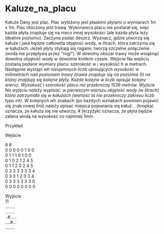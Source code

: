 # Kaluze_na_placu

Kałuże
Dany jest plac. Plac wyłożony jest płaskimi płytami o wymiarach 1m x 1m. Plac otoczony jest trawą. Wykonawca placu nie postarał się, więc każda płyta znajduje się na nieco innej wysokości (ale każda płyta leży idealnie poziomo). Zaczyna padać deszcz. Wyznacz, gdzie utworzą się kałuże i jaka będzie całkowita objętość wody, w litrach, która zatrzyma się w kałużach. Jeżeli płyty stykają się rogami, tworzą szczelne połączenie (woda nie przepływa przez "rogi"). W dowolny obszar trawy może wsiąknąć dowolna objętość wody w dowolnie krótkim czasie.
Wejście
Na wejściu zostaną podane wymiary placu: szerokość w i wysokość h w metrach. Następnie wystąpi w*h nieujemnych liczb opisujących wysokość w milimetrach nad poziomem trawy (trawa znajduje się na poziomie 0) na której znajdują się kolejne płyty. Każde kolejne w liczb opisuje kolejny wiersz. Wysokość i szerokość placu nie przekroczą 1536 metrów.
Wyjście
Na wyjściu należy wypisać: w pierwszym wierszu objętość wody (w litrach) która zatrzymała się w kałużach (wartość ta nie przekroczy zakresu liczb typu int). W kolejnych w*h znakach (po każdych wznakach powinien pojawić się znak nowej linii) należy opisać miejsca pojawiania się kałuż: . (kropka) oznacza, że kałuża się nie utworzy, # (krzyżyk) oznacza, że płyta będzie  zalana wodą na wysokość co najmniej 1mm.

Przykład

Wejście

8 8  
0 0 0 0 0 1 0 0   
0 1 1 1 0 1 0 0  
0 1 0 2 1 2 4 5   
0 1 1 2 0 2 4 5   
0 3 3 3 3 3 3 4   
0 3 0 1 2 0 3 4   
0 3 3 3 3 3 3 0   
0 0 0 0 0 0 0 0   

Wyjście  
11  
........  
........  
..#.....  
....#...  
........  
